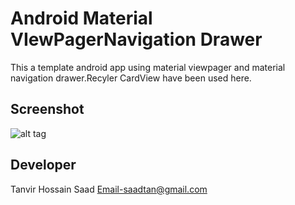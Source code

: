 # Android Material VIewPagerNavigation Drawer
This a template android app using material viewpager and material navigation drawer.Recyler CardView have been used here.
## Screenshot
![alt tag](https://cloud.githubusercontent.com/assets/8910479/15530207/d5e60cc2-2274-11e6-84dc-6a52f05b2ff9.gif)
## Developer
Tanvir Hossain Saad 
Email-saadtan@gmail.com
